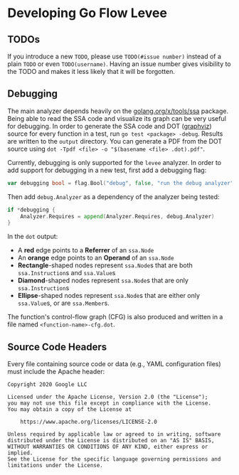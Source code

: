 # Developing Go Flow Levee

## TODOs

If you introduce a new `TODO`, please use `TODO(#issue number)` instead of a plain `TODO` or even `TODO(username)`. Having an issue number gives visibility to the TODO and makes it less likely that it will be forgotten.

## Debugging

The main analyzer depends heavily on the [golang.org/x/tools/ssa](https://pkg.go.dev/golang.org/x/tools/ssa) package. Being able to read the SSA code and visualize its graph can be very useful for debugging. In order to generate the SSA code and DOT ([graphviz](https://graphviz.org/)) source for every function in a test, run `go test <package> -debug`. Results are written to the `output` directory. You can generate a PDF from the DOT source using `dot -Tpdf <file> -o "$(basename <file> .dot).pdf"`.

Currently, debugging is only supported for the `levee` analyzer. In order to add support for debugging in a new test, first add a debugging flag:
```go
var debugging bool = flag.Bool("debug", false, "run the debug analyzer")
```
Then add `debug.Analyzer` as a dependency of the analyzer being tested:
```go
if *debugging {
	Analyzer.Requires = append(Analyzer.Requires, debug.Analyzer)
}
```

In the `dot` output:
* A **red** edge points to a **Referrer** of an `ssa.Node`
* An **orange** edge points to an **Operand** of an `ssa.Node`
* **Rectangle**-shaped nodes represent `ssa.Node`s that are both `ssa.Instruction`s and `ssa.Value`s
* **Diamond**-shaped nodes represent `ssa.Node`s that are only `ssa.Instruction`s
* **Ellipse**-shaped nodes represent `ssa.Node`s that are either only `ssa.Value`s, or are `ssa.Member`s.

The function's control-flow graph (CFG) is also produced and written in a file named `<function-name>-cfg.dot`.

## Source Code Headers

Every file containing source code or data (e.g., YAML configuration files) must include
the Apache header:

    Copyright 2020 Google LLC

    Licensed under the Apache License, Version 2.0 (the "License");
    you may not use this file except in compliance with the License.
    You may obtain a copy of the License at

        https://www.apache.org/licenses/LICENSE-2.0

    Unless required by applicable law or agreed to in writing, software
    distributed under the License is distributed on an "AS IS" BASIS,
    WITHOUT WARRANTIES OR CONDITIONS OF ANY KIND, either express or implied.
    See the License for the specific language governing permissions and
    limitations under the License.
